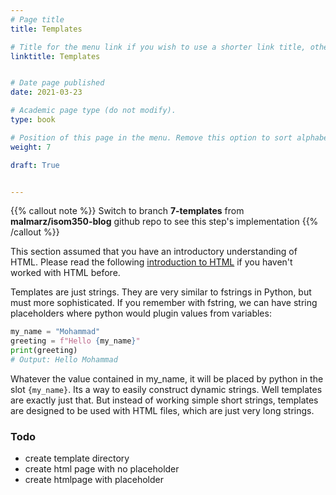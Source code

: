```yaml
---
# Page title
title: Templates

# Title for the menu link if you wish to use a shorter link title, otherwise remove this option.
linktitle: Templates


# Date page published
date: 2021-03-23

# Academic page type (do not modify).
type: book

# Position of this page in the menu. Remove this option to sort alphabetically.
weight: 7

draft: True


---
```

{{% callout note %}}
Switch to branch **7-templates** from **malmarz/isom350-blog** github repo to see this step's implementation
{{% /callout %}}

This section assumed that you have an introductory understanding of HTML. Please read the following [introduction to HTML](https://www.w3schools.com/html/html_intro.asp) if you haven't worked with HTML before.

Templates are just strings. They are very similar to fstrings in Python, but must more sophisticated. If you remember with fstring, we can have string placeholders where python would plugin values from variables:

```python
my_name = "Mohammad"
greeting = f"Hello {my_name}"
print(greeting)
# Output: Hello Mohammad
```
Whatever the value contained in my_name, it will be placed by python in the slot `{my_name}`. Its a way to easily construct dynamic strings. Well templates are exactly just that. But instead of working simple short strings, templates are designed to be used with HTML files, which are just very long strings.

### Todo
- create template directory
- create html page with no placeholder
- create htmlpage with placeholder

